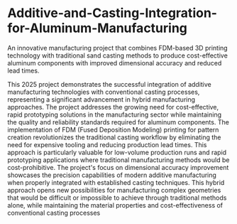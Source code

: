 # Additive-and-Casting-Integration-for-Aluminum-Manufacturing
An innovative manufacturing project that combines FDM-based 3D printing technology with traditional sand casting methods to produce cost-effective aluminum components with improved dimensional accuracy and reduced lead times.


This 2025 project demonstrates the successful integration of additive manufacturing technologies with conventional casting processes, representing a significant advancement in hybrid manufacturing approaches. The project addresses the growing need for cost-effective, rapid prototyping solutions in the manufacturing sector while maintaining the quality and reliability standards required for aluminum components.
The implementation of FDM (Fused Deposition Modeling) printing for pattern creation revolutionizes the traditional casting workflow by eliminating the need for expensive tooling and reducing production lead times. This approach is particularly valuable for low-volume production runs and rapid prototyping applications where traditional manufacturing methods would be cost-prohibitive.
The project's focus on dimensional accuracy improvement showcases the precision capabilities of modern additive manufacturing when properly integrated with established casting techniques. This hybrid approach opens new possibilities for manufacturing complex geometries that would be difficult or impossible to achieve through traditional methods alone, while maintaining the material properties and cost-effectiveness of conventional casting processes
